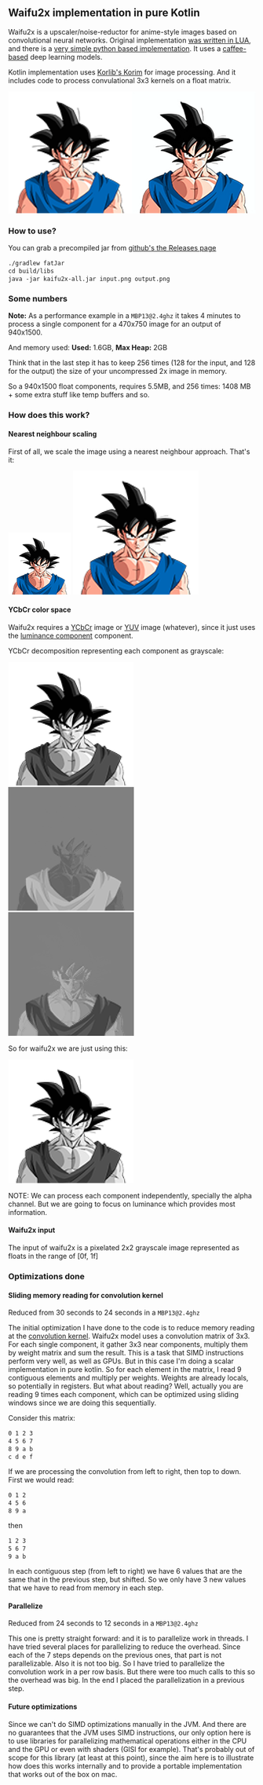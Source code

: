 ## Waifu2x implementation in pure Kotlin

Waifu2x is a upscaler/noise-reductor for anime-style images based on convolutional neural networks.
Original implementation [was written in LUA](https://github.com/lltcggie/waifu2x-caffe), and there is a [very simple python based implementation](https://marcan.st/transf/waifu2x.py).
It uses a [caffee-based](http://caffe.berkeleyvision.org/) deep learning models.

Kotlin implementation uses [Korlib's Korim](https://github.com/korlibs/korim) for image processing.
And it includes code to process convulational 3x3 kernels on a float matrix.

![](/docs/kaifu2x.side2side.png)

### How to use?

You can grab a precompiled jar from [github's the Releases page](https://github.com/soywiz/kaifu2x/releases/)

```
./gradlew fatJar
cd build/libs
java -jar kaifu2x-all.jar input.png output.png
```

### Some numbers

**Note:** As a performance example in a `MBP13@2.4ghz`
it takes 4 minutes to process a single component for a 470x750 image
for an output of 940x1500.

And memory used:
**Used:** 1.6GB, **Max Heap:** 2GB

Think that in the last step it has to keep 256 times (128 for the input, and 128 for the output)
the size of your uncompressed 2x image in memory.

So a 940x1500 float components, requires 5.5MB, and 256 times: 1408 MB + some extra stuff like temp buffers and so.

### How does this work?

#### Nearest neighbour scaling

First of all, we scale the image using a nearest neighbour approach. That's it:

![](/docs/goku_small_bg.png)
![](/docs/kaifu2x.nearest.2x.png)

#### YCbCr color space

Waifu2x requires a [YCbCr](https://en.wikipedia.org/wiki/YCbCr) image or [YUV](https://en.wikipedia.org/wiki/YUV) image (whatever), since it just uses the [luminance component](https://en.wikipedia.org/wiki/Luminance) component.

YCbCr decomposition representing each component as grayscale:

![](/docs/kaifu2x.YYYA.png)![](/docs/kaifu2x.CbCbCbA.png)![](/docs/kaifu2x.CrCrCrA.png)

So for waifu2x we are just using this:

![](/docs/kaifu2x.YYYA.png)

NOTE: We can process each component independently, specially the alpha channel. But we are going to focus on luminance which provides most information.

#### Waifu2x input

The input of waifu2x is a pixelated 2x2 grayscale image represented as floats in the range of [0f, 1f]

### Optimizations done

#### Sliding memory reading for convolution kernel

Reduced from 30 seconds to 24 seconds in a `MBP13@2.4ghz`

The initial optimization I have done to the code is to reduce memory reading at the [convolution kernel](https://docs.gimp.org/en/plug-in-convmatrix.html).
Waifu2x model uses a convolution matrix of 3x3.
For each single component, it gather 3x3 near components, multiply them by weight matrix and sum the result.
This is a task that SIMD instructions perform very well, as well as GPUs.
But in this case I'm doing a scalar implementation in pure kotlin.
So for each element in the matrix, I read 9 contiguous elements and multiply per weights.
Weights are already locals, so potentially in registers. But what about reading?
Well, actually you are reading 9 times each component, which can be optimized using sliding windows since
we are doing this sequentially.

Consider this matrix:

```
0 1 2 3
4 5 6 7
8 9 a b
c d e f
```

If we are processing the convolution from left to right, then top to down. First we would read:

```
0 1 2
4 5 6
8 9 a
```

then

```
1 2 3
5 6 7
9 a b
```

In each contiguous step (from left to right) we have 6 values that are the same that in the previous
step, but shifted. So we only have 3 new values that we have to read from memory in each step.

#### Parallelize

Reduced from 24 seconds to 12 seconds in a `MBP13@2.4ghz`

This one is pretty straight forward: and it is to parallelize work in threads.
I have tried several places for parallelizing to reduce the overhead.
Since each of the 7 steps depends on the previous ones, that part is not parallelizable. Also it is not too big.
So I have tried to parallelize the convolution work in a per row basis. But there were too much calls to this
so the overhead was big.
In the end I placed the parallelization in a previous step.

#### Future optimizations

Since we can't do SIMD optimizations manually in the JVM. And there are no guarantees that the JVM uses SIMD
instructions, our only option here is to use libraries for parallelizing mathematical operations either in the CPU
and the GPU or even with shaders (GlSl for example).
That's probably out of scope for this library (at least at this point), since the aim here is to
illustrate how does this works internally and to provide a portable implementation that works out of the box on mac.
